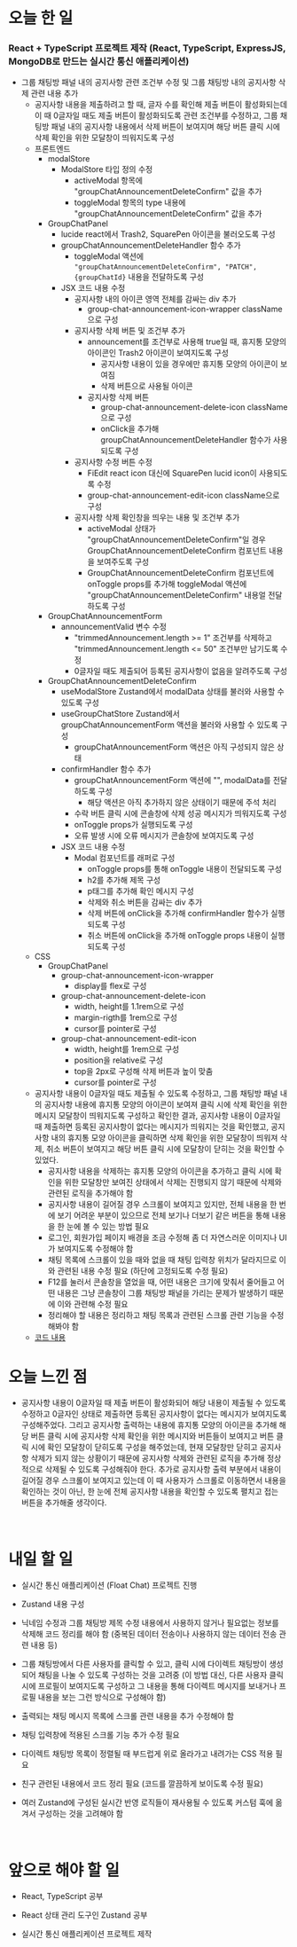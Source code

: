 # 오늘 한 일

### React + TypeScript 프로젝트 제작 (React, TypeScript, ExpressJS, MongoDB로 만드는 실시간 통신 애플리케이션)

- 그룹 채팅방 패널 내의 공지사항 관련 조건부 수정 및 그룹 채팅방 내의 공지사항 삭제 관련 내용 추가
  - 공지사항 내용을 제출하려고 할 때, 글자 수를 확인해 제출 버튼이 활성화되는데 이 때 0글자일 때도 제출 버튼이 활성화되도록 관련 조건부를 수정하고, 그룹 채팅방 패널 내의 공지사항 내용에서 삭제 버튼이 보여지며 해당 버튼 클릭 시에 삭제 확인을 위한 모달창이 띄워지도록 구성
  - 프론트엔드
    - modalStore
      - ModalStore 타입 정의 수정
        - activeModal 항목에 "groupChatAnnouncementDeleteConfirm" 값을 추가
        - toggleModal 항목의 type 내용에 "groupChatAnnouncementDeleteConfirm" 값을 추가
    - GroupChatPanel
      - lucide react에서 Trash2, SquarePen 아이콘을 불러오도록 구성
      - groupChatAnnouncementDeleteHandler 함수 추가
        - toggleModal 액션에 `"groupChatAnnouncementDeleteConfirm", "PATCH", {groupChatId}` 내용을 전달하도록 구성
      - JSX 코드 내용 수정
        - 공지사항 내의 아이콘 영역 전체를 감싸는 div 추가
          - group-chat-announcement-icon-wrapper className으로 구성
        - 공지사항 삭제 버튼 및 조건부 추가
          - announcement를 조건부로 사용해 true일 때, 휴지통 모양의 아이콘인 Trash2 아이콘이 보여지도록 구성
            - 공지사항 내용이 있을 경우에만 휴지통 모양의 아이콘이 보여짐
            - 삭제 버튼으로 사용될 아이콘
          - 공지사항 삭제 버튼
            - group-chat-announcement-delete-icon className으로 구성
            - onClick을 추가해 groupChatAnnouncementDeleteHandler 함수가 사용되도록 구성
        - 공지사항 수정 버튼 수정
          - FiEdit react icon 대신에 SquarePen lucid icon이 사용되도록 수정
          - group-chat-announcement-edit-icon className으로 구성
        - 공지사항 삭제 확인창을 띄우는 내용 및 조건부 추가
          - activeModal 상태가 "groupChatAnnouncementDeleteConfirm"일 경우 GroupChatAnnouncementDeleteConfirm 컴포넌트 내용을 보여주도록 구성
          - GroupChatAnnouncementDeleteConfirm 컴포넌트에 onToggle props를 추가해 toggleModal 액션에 "groupChatAnnouncementDeleteConfirm" 내용얼 전달하도록 구성
    - GroupChatAnnouncementForm
      - announcementValid 변수 수정
        - "trimmedAnnouncement.length >= 1" 조건부를 삭제하고 "trimmedAnnouncement.length <= 50" 조건부만 남기도록 수정
        - 0글자일 때도 제출되어 등록된 공지사항이 없음을 알려주도록 구성
    - GroupChatAnnouncementDeleteConfirm
      - useModalStore Zustand에서 modalData 상태를 불러와 사용할 수 있도록 구성
      - useGroupChatStore Zustand에서 groupChatAnnouncementForm 액션을 불러와 사용할 수 있도록 구성
        - groupChatAnnouncementForm 액션은 아직 구성되지 않은 상태
      - confirmHandler 함수 추가
        - groupChatAnnouncementForm 액션에 "", modalData를 전달하도록 구성
          - 해당 액션은 아직 추가하지 않은 상태이기 때문에 주석 처리
        - 수락 버튼 클릭 시에 콘솔창에 삭제 성공 메시지가 띄워지도록 구성
        - onToggle props가 실행되도록 구성
        - 오류 발생 시에 오류 메시지가 콘솔창에 보여지도록 구성
      - JSX 코드 내용 수정
        - Modal 컴포넌트를 래퍼로 구성
          - onToggle props를 통해 onToggle 내용이 전달되도록 구성
          - h2를 추가해 제목 구성
          - p태그를 추가해 확인 메시지 구성
          - 삭제와 취소 버튼을 감싸는 div 추가
          - 삭제 버튼에 onClick을 추가해 confirmHandler 함수가 실행되도록 구성
          - 취소 버튼에 onClick을 추가해 onToggle props 내용이 실행되도록 구성
  - CSS
    - GroupChatPanel
      - group-chat-announcement-icon-wrapper
        - display를 flex로 구성
      - group-chat-announcement-delete-icon
        - width, height를 1.1rem으로 구성
        - margin-rigth를 1rem으로 구성
        - cursor를 pointer로 구성
      - group-chat-announcement-edit-icon
        - width, height를 1rem으로 구성
        - position을 relative로 구성
        - top을 2px로 구성해 삭제 버튼과 높이 맞춤
        - cursor를 pointer로 구성
  - 공지사항 내용이 0글자일 때도 제출될 수 있도록 수정하고, 그룹 채팅방 패널 내의 공지사항 내용에 휴지통 모양의 아이콘이 보여져 클릭 시에 삭제 확인을 위한 메시지 모달창이 띄워지도록 구성하고 확인한 결과, 공지사항 내용이 0글자일 때 제출하면 등록된 공지사항이 없다는 메시지가 띄워지는 것을 확인했고, 공지사항 내의 휴지통 모양 아이콘을 클릭하면 삭제 확인을 위한 모달창이 띄워져 삭제, 취소 버튼이 보여지고 해당 버튼 클릭 시에 모달창이 닫히는 것을 확인할 수 있었다.
    - 공지사항 내용을 삭제하는 휴지통 모양의 아이콘을 추가하고 클릭 시에 확인을 위한 모달창만 보여진 상태에서 삭제는 진행되지 않기 때문에 삭제와 관련된 로직을 추가해야 함
    - 공지사항 내용이 길어질 경우 스크롤이 보여지고 있지만, 전체 내용을 한 번에 보기 어려운 부분이 있으므로 전체 보기나 더보기 같은 버튼을 통해 내용을 한 눈에 볼 수 있는 방법 필요
    - 로그인, 회원가입 페이지 배경을 조금 수정해 좀 더 자연스러운 이미지나 UI가 보여지도록 수정해야 함
    - 채팅 목록에 스크롤이 있을 때와 없을 때 채팅 입력창 위치가 달라지므로 이와 관련된 내용 수정 필요 (하단에 고정되도록 수정 필요)
    - F12를 눌러서 콘솔창을 열었을 때, 어떤 내용은 크기에 맞춰서 줄어들고 어떤 내용은 그냥 콘솔창이 그룹 채팅방 패널을 가리는 문제가 발생하기 때문에 이와 관련해 수정 필요
    - 정리해야 할 내용은 정리하고 채팅 목록과 관련된 스크롤 관련 기능을 수정해봐야 함
  - [코드 내용](https://github.com/jeongsangtae/float-chat/commit/84949d3de41cfc7c9a601ff2c60ecc2486188e35)

# 오늘 느낀 점

- 공지사항 내용이 0글자일 때 제출 버튼이 활성화되어 해당 내용이 제출될 수 있도록 수정하고 0글자인 상태로 제출하면 등록된 공지사항이 없다는 메시지가 보여지도록 구성해주었다. 그리고 공지사항 출력하는 내용에 휴지통 모양의 아이콘을 추가해 해당 버튼 클릭 시에 공지사항 삭제 확인을 위한 메시지와 버튼들이 보여지고 버튼 클릭 시에 확인 모달창이 닫히도록 구성을 해주었는데, 현재 모달창만 닫히고 공지사항 삭제가 되지 않는 상황이기 때문에 공지사항 삭제와 관련된 로직을 추가해 정상적으로 삭제될 수 있도록 구성해줘야 한다. 추가로 공지사항 출력 부분에서 내용이 길어질 경우 스크롤이 보여지고 있는데 이 때 사용자가 스크롤로 이동하면서 내용을 확인하는 것이 아닌, 한 눈에 전체 공지사항 내용을 확인할 수 있도록 펼치고 접는 버튼을 추가해줄 생각이다.

<br />

# 내일 할 일

- 실시간 통신 애플리케이션 (Float Chat) 프로젝트 진행

- Zustand 내용 구성

- 닉네임 수정과 그룹 채팅방 제목 수정 내용에서 사용하지 않거나 필요없는 정보를 삭제해 코드 정리를 해야 함 (중복된 데이터 전송이나 사용하지 않는 데이터 전송 관련 내용 등)

- 그룹 채팅방에서 다른 사용자를 클릭할 수 있고, 클릭 시에 다이렉트 채팅방이 생성되어 채팅을 나눌 수 있도록 구성하는 것을 고려중 (이 방법 대신, 다른 사용자 클릭 시에 프로필이 보여지도록 구성하고 그 내용을 통해 다이렉트 메시지를 보내거나 프로필 내용을 보는 그런 방식으로 구성해야 함)

- 출력되는 채팅 메시지 목록에 스크롤 관련 내용을 추가 수정해야 함

- 채팅 입력창에 적용된 스크롤 기능 추가 수정 필요

- 다이렉트 채팅방 목록이 정렬될 때 부드럽게 위로 올라가고 내려가는 CSS 적용 필요

- 친구 관련된 내용에서 코드 정리 필요 (코드를 깔끔하게 보이도록 수정 필요)

- 여러 Zustand에 구성된 실시간 반영 로직들이 재사용될 수 있도록 커스텀 훅에 옮겨서 구성하는 것을 고려해야 함

<br />

# 앞으로 해야 할 일

- React, TypeScript 공부

- React 상태 관리 도구인 Zustand 공부

- 실시간 통신 애플리케이션 프로젝트 제작
